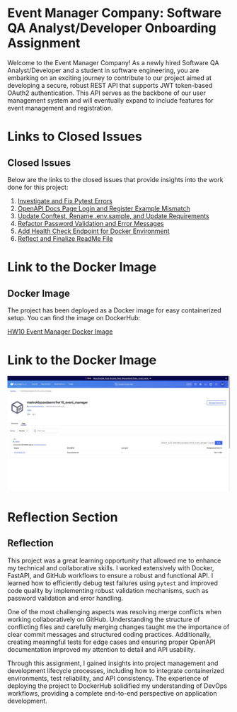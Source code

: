 # Event Manager Company: Software QA Analyst/Developer Onboarding Assignment

Welcome to the Event Manager Company! As a newly hired Software QA Analyst/Developer and a student in software engineering, you are embarking on an exciting journey to contribute to our project aimed at developing a secure, robust REST API that supports JWT token-based OAuth2 authentication. This API serves as the backbone of our user management system and will eventually expand to include features for event management and registration.

# Links to Closed Issues

## Closed Issues

Below are the links to the closed issues that provide insights into the work done for this project:

1. [Investigate and Fix Pytest Errors](https://github.com/MahrokhJozedaemi2016/HW10_event_manager/issues/1)
2. [OpenAPI Docs Page Login and Register Example Mismatch](https://github.com/MahrokhJozedaemi2016/HW10_event_manager/issues/3)
3. [Update Conftest, Rename .env.sample, and Update Requirements](https://github.com/MahrokhJozedaemi2016/HW10_event_manager/issues/5)
4. [Refactor Password Validation and Error Messages](https://github.com/MahrokhJozedaemi2016/HW10_event_manager/issues/7)
5. [Add Health Check Endpoint for Docker Environment](https://github.com/MahrokhJozedaemi2016/HW10_event_manager/issues/8)
6. [Reflect and Finalize ReadMe File](https://github.com/MahrokhJozedaemi2016/HW10_event_manager/issues/11)


# Link to the Docker Image

## Docker Image

The project has been deployed as a Docker image for easy containerized setup. You can find the image on DockerHub:

[HW10 Event Manager Docker Image](https://hub.docker.com/r/mahrokhjozedaemi/hw10_event_manager/tags)

# Link to the Docker Image

![Docker Image Screenshot](images/Docker_image_HW10.jpg)


# Reflection Section

## Reflection

This project was a great learning opportunity that allowed me to enhance my technical and collaborative skills. I worked extensively with Docker, FastAPI, and GitHub workflows to ensure a robust and functional API. I learned how to efficiently debug test failures using `pytest` and improved code quality by implementing robust validation mechanisms, such as password validation and error handling.

One of the most challenging aspects was resolving merge conflicts when working collaboratively on GitHub. Understanding the structure of conflicting files and carefully merging changes taught me the importance of clear commit messages and structured coding practices. Additionally, creating meaningful tests for edge cases and ensuring proper OpenAPI documentation improved my attention to detail and API usability.

Through this assignment, I gained insights into project management and development lifecycle processes, including how to integrate containerized environments, test reliability, and API consistency. The experience of deploying the project to DockerHub solidified my understanding of DevOps workflows, providing a complete end-to-end perspective on application development.
